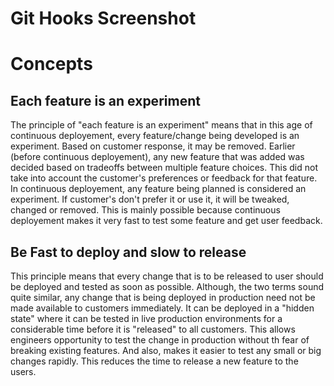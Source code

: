 # Git Hooks Screenshot


# Concepts

## Each feature is an experiment

The principle of "each feature is an experiment" means that in this age of continuous deployement, every feature/change being developed is an experiment. Based on customer response, it may be removed. Earlier (before continuous deployement), any new feature that was added was decided based on tradeoffs between multiple feature choices. This did not take into account the customer's preferences or feedback for that feature. 
In continuous deployement, any feature being planned is considered an experiment. If customer's don't prefer it or use it, it will be tweaked, changed or removed.
This is mainly possible because continuous deployement makes it very fast to test some feature and get user feedback.

## Be Fast to deploy and slow to release

This principle means that every change that is to be released to user should be deployed and tested as soon as possible. Although, the two terms sound quite similar, any change that is being deployed in production need not be made available to customers immediately. It can be deployed in a "hidden state" where it can be tested in live production environments for a considerable time before it is "released" to all customers. This allows engineers opportunity to test the change in production without th fear of breaking existing features. And also, makes it easier to test any small or big changes rapidly. This reduces the time to release a new feature to the users.
